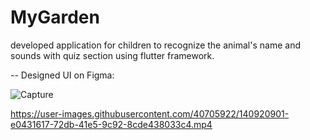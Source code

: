 # MyGarden
developed application for children to recognize the animal's name and sounds with quiz section using flutter framework.

-- Designed UI on Figma:

![Capture](https://user-images.githubusercontent.com/40705922/140924309-9b9965ca-a5d6-45e5-a009-789a1d53409e.PNG)


https://user-images.githubusercontent.com/40705922/140920901-e0431617-72db-41e5-9c92-8cde438033c4.mp4

